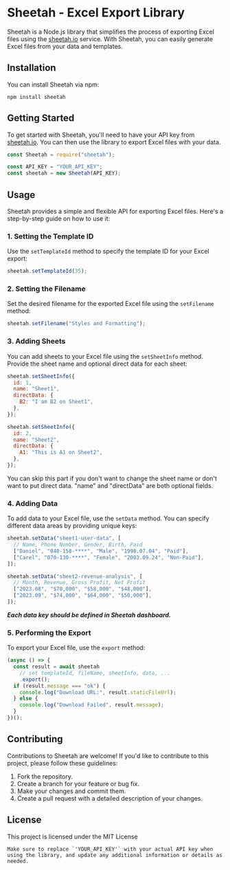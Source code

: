 # Sheetah - Excel Export Library

Sheetah is a Node.js library that simplifies the process of exporting Excel files using the [sheetah.io](https://sheetah.io/) service. With Sheetah, you can easily generate Excel files from your data and templates.

## Installation

You can install Sheetah via npm:

```shell
npm install sheetah
```

## Getting Started

To get started with Sheetah, you'll need to have your API key from [sheetah.io](https://sheetah.io/). You can then use the library to export Excel files with your data.

```javascript
const Sheetah = require("sheetah");

const API_KEY = "YOUR_API_KEY";
const sheetah = new Sheetah(API_KEY);
```

## Usage

Sheetah provides a simple and flexible API for exporting Excel files. Here's a step-by-step guide on how to use it:

### 1. Setting the Template ID

Use the `setTemplateId` method to specify the template ID for your Excel export:

```javascript
sheetah.setTemplateId(35);
```

### 2. Setting the Filename

Set the desired filename for the exported Excel file using the `setFilename` method:

```javascript
sheetah.setFilename("Styles and Formatting");
```

### 3. Adding Sheets

You can add sheets to your Excel file using the `setSheetInfo` method. Provide the sheet name and optional direct data for each sheet:

```javascript
sheetah.setSheetInfo({
  id: 1,
  name: "Sheet1",
  directData: {
    B2: "I am B2 on Sheet1",
  },
});

sheetah.setSheetInfo({
  id: 2,
  name: "Sheet2",
  directData: {
    A1: "This is A1 on Sheet2",
  },
});
```

You can skip this part if you don't want to change the sheet name or don't want to put direct data. "name" and "directData" are both optional fields.

### 4. Adding Data

To add data to your Excel file, use the `setData` method. You can specify different data areas by providing unique keys:

```javascript
sheetah.setData("sheet1-user-data", [
  // Name, Phone Number, Gender, Birth, Paid
  ["Daniel", "040-158-****", "Male", "1998.07.04", "Paid"],
  ["Carel", "070-130-****", "Female", "2003.09.24", "Non-Paid"],
]);

sheetah.setData("sheet2-revenue-analysis", [
  // Month, Revenue, Gross Profit, Net Profit
  ["2023.08", "$70,000", "$58,000", "$48,000"],
  ["2023.09", "$74,000", "$64,000", "$50,000"],
]);
```

**_Each data key should be defined in Sheetah dashboard._**

### 5. Performing the Export

To export your Excel file, use the `export` method:

```javascript
(async () => {
  const result = await sheetah
    // set templateId, fileName, sheetInfo, data, ...
    .export();
  if (result.message === "ok") {
    console.log("Download URL:", result.staticFileUrl);
  } else {
    console.log("Download Failed", result.message);
  }
})();
```

## Contributing

Contributions to Sheetah are welcome! If you'd like to contribute to this project, please follow these guidelines:

1. Fork the repository.
2. Create a branch for your feature or bug fix.
3. Make your changes and commit them.
4. Create a pull request with a detailed description of your changes.

## License

This project is licensed under the MIT License

```
Make sure to replace `'YOUR_API_KEY'` with your actual API key when using the library, and update any additional information or details as needed.
```
